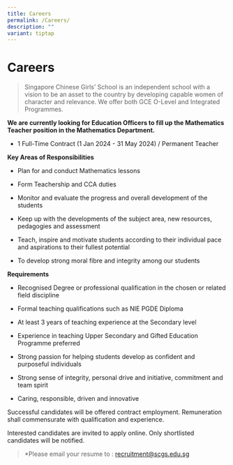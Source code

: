 ```yaml
---
title: Careers
permalink: /Careers/
description: ""
variant: tiptap
---
```

<h1><strong>Careers</strong></h1>
<blockquote>
<p>Singapore Chinese Girls’ School is an independent school with a vision
to be an asset to the country by developing capable women of character
and relevance. We offer both GCE O-Level and Integrated Programmes.</p>
</blockquote>
<p><strong>We are currently looking for Education Officers to fill up the Mathematics Teacher position in the Mathematics Department.</strong>
</p>
<ul data-tight="true" class="tight">
<li>
<p>1 Full-Time Contract (1 Jan 2024 - 31 May 2024) / Permanent Teacher</p>
</li>
</ul>
<p><strong>Key Areas of Responsibilities</strong>
</p>
<ul data-tight="true" class="tight">
<li>
<p>Plan for and conduct Mathematics lessons</p>
</li>
<li>
<p>Form Teachership and CCA duties</p>
</li>
<li>
<p>Monitor and evaluate the progress and overall development of the students</p>
</li>
<li>
<p>Keep up with the developments of the subject area, new resources, pedagogies
and assessment</p>
</li>
<li>
<p>Teach, inspire and motivate students according to their individual pace
and aspirations to their fullest potential</p>
</li>
<li>
<p>To develop strong moral fibre and integrity among our students</p>
</li>
</ul>
<p><strong>Requirements</strong>
</p>
<ul data-tight="true" class="tight">
<li>
<p>Recognised Degree or professional qualification in the chosen or related
field discipline</p>
</li>
<li>
<p>Formal teaching qualifications such as NIE PGDE Diploma</p>
</li>
<li>
<p>At least 3 years of teaching experience at the Secondary level</p>
</li>
<li>
<p>Experience in teaching Upper Secondary and Gifted Education Programme
preferred</p>
</li>
<li>
<p>Strong passion for helping students develop as confident and purposeful
individuals</p>
</li>
<li>
<p>Strong sense of integrity, personal drive and initiative, commitment and
team spirit</p>
</li>
<li>
<p>Caring, responsible, driven and innovative</p>
</li>
</ul>
<p>Successful candidates will be offered contract employment. Remuneration
shall commensurate with qualification and experience.</p>
<p>Interested candidates are invited to apply online. Only shortlisted candidates
will be notified.</p>
<blockquote>
<p>*Please email your resume to : <a href="recruitment@scgs.edu.sg" rel="noopener noreferrer nofollow" target="_blank">recruitment@scgs.edu.sg</a>
</p>
</blockquote>
<p></p>